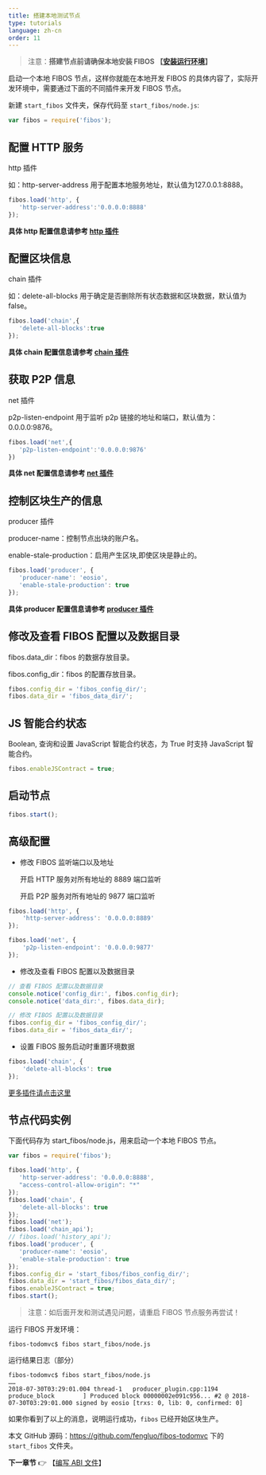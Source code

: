 ```yaml
---
title: 搭建本地测试节点
type: tutorials
language: zh-cn
order: 11
---
```


>注意：**搭建节点前请确保本地安装 FIBOS 【[安装运行环境](./installation.html)】**

启动一个本地 FIBOS 节点，这样你就能在本地开发 FIBOS 的具体内容了，实际开发环境中，需要通过下面的不同插件来开发 FIBOS 节点。

新建 `start_fibos` 文件夹，保存代码至 `start_fibos/node.js`:

```javascript
var fibos = require('fibos');
```

## 配置 HTTP 服务 

http 插件

如：http-server-address 用于配置本地服务地址，默认值为127.0.0.1:8888。

```javascript
fibos.load('http', {
   'http-server-address':'0.0.0.0:8888'
});
```
**具体 http 配置信息请参考 [http 插件](../../api/fibos/index.html#http插件)**

## 配置区块信息

chain 插件

如：delete-all-blocks 用于确定是否删除所有状态数据和区块数据，默认值为 false。

```javascript
fibos.load('chain',{
   'delete-all-blocks':true
});
```

**具体 chain 配置信息请参考 [chain 插件](../../api/fibos/index.html#chain插件)**

## 获取 P2P 信息

net 插件

p2p-listen-endpoint 用于监听 p2p 链接的地址和端口，默认值为：0.0.0.0:9876。

```javascript
fibos.load('net',{
   'p2p-listen-endpoint':'0.0.0.0:9876'
})
```
**具体 net 配置信息请参考 [net 插件](../../api/fibos/index.html#net插件)**

## 控制区块生产的信息

producer 插件

producer-name：控制节点出块的账户名。

enable-stale-production：启用产生区块,即使区块是静止的。

```javascript
fibos.load('producer', {
   'producer-name': 'eosio',
   'enable-stale-production': true
});
```
**具体 producer 配置信息请参考 [producer 插件](../../api/fibos/index.html#producer插件)**

## 修改及查看 FIBOS 配置以及数据目录

fibos.data_dir：fibos 的数据存放目录。

fibos.config_dir：fibos 的配置存放目录。

```javascript
fibos.config_dir = 'fibos_config_dir/';
fibos.data_dir = 'fibos_data_dir/';
```

## JS 智能合约状态

Boolean, 查询和设置 JavaScript 智能合约状态，为 True 时支持 JavaScript 智能合约。

```javascript
fibos.enableJSContract = true;
```

## 启动节点
```javascript
fibos.start();
```

## 高级配置
- 修改 FIBOS 监听端口以及地址

  开启 HTTP 服务对所有地址的 8889 端口监听

  开启 P2P 服务对所有地址的 9877 端口监听

```javascript
fibos.load('http', {
    'http-server-address': '0.0.0.0:8889'
});

fibos.load('net', {
    'p2p-listen-endpoint': '0.0.0.0:9877'
});
```

- 修改及查看 FIBOS 配置以及数据目录

```javascript
// 查看 FIBOS 配置以及数据目录
console.notice('config_dir:', fibos.config_dir);
console.notice('data_dir:', fibos.data_dir);

// 修改 FIBOS 配置以及数据目录
fibos.config_dir = 'fibos_config_dir/';
fibos.data_dir = 'fibos_data_dir/';
```

- 设置 FIBOS 服务启动时重置环境数据

```javascript
fibos.load('chain', {
    'delete-all-blocks': true
});
```

[更多插件请点击这里](../../api/fibos/index.html)


## 节点代码实例

下面代码存为 start_fibos/node.js，用来启动一个本地 FIBOS 节点。

```javascript
var fibos = require('fibos');

fibos.load('http', {
   'http-server-address': '0.0.0.0:8888',
   "access-control-allow-origin": "*"
});
fibos.load('chain', {
   'delete-all-blocks': true
});
fibos.load('net');
fibos.load('chain_api');
// fibos.load('history_api');
fibos.load('producer', {
   'producer-name': 'eosio',
   'enable-stale-production': true
});
fibos.config_dir = 'start_fibos/fibos_config_dir/';
fibos.data_dir = 'start_fibos/fibos_data_dir/';
fibos.enableJSContract = true;
fibos.start();
```
>注意：如后面开发和测试遇见问题，请重启 FIBOS 节点服务再尝试！

运行 FIBOS 开发环境：

```
fibos-todomvc$ fibos start_fibos/node.js
```

运行结果日志（部分）

```
fibos-todomvc$ fibos start_fibos/node.js
……
2018-07-30T03:29:01.004 thread-1   producer_plugin.cpp:1194      produce_block        ] Produced block 00000002e091c956... #2 @ 2018-07-30T03:29:01.000 signed by eosio [trxs: 0, lib: 0, confirmed: 0]
```

如果你看到了以上的消息，说明运行成功，`fibos` 已经开始区块生产。

本文 GitHub 源码：<https://github.com/fengluo/fibos-todomvc> 下的 `start_fibos` 文件夹。

**下一章节**
👉 【[编写 ABI 文件](tutorials-abi.html)】
